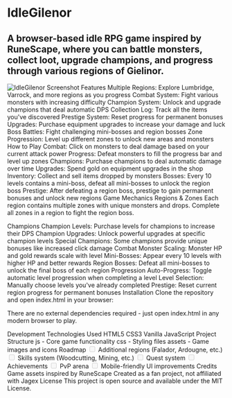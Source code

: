 # IdleGilenor
## A browser-based idle RPG game inspired by RuneScape, where you can battle monsters, collect loot, upgrade champions, and progress through various regions of Gielinor.

<img alt="IdleGilenor Screenshot" src="https://placeholder-for-game-screenshot.png/">
Features
Multiple Regions: Explore Lumbridge, Varrock, and more regions as you progress
Combat System: Fight various monsters with increasing difficulty
Champion System: Unlock and upgrade champions that deal automatic DPS
Collection Log: Track all the items you've discovered
Prestige System: Reset progress for permanent bonuses
Upgrades: Purchase equipment upgrades to increase your damage and luck
Boss Battles: Fight challenging mini-bosses and region bosses
Zone Progression: Level up different zones to unlock new areas and monsters
How to Play
Combat: Click on monsters to deal damage based on your current attack power
Progress: Defeat monsters to fill the progress bar and level up zones
Champions: Purchase champions to deal automatic damage over time
Upgrades: Spend gold on equipment upgrades in the shop
Inventory: Collect and sell items dropped by monsters
Bosses: Every 10 levels contains a mini-boss, defeat all mini-bosses to unlock the region boss
Prestige: After defeating a region boss, prestige to gain permanent bonuses and unlock new regions
Game Mechanics
Regions & Zones
Each region contains multiple zones with unique monsters and drops. Complete all zones in a region to fight the region boss.

Champions
Champion Levels: Purchase levels for champions to increase their DPS
Champion Upgrades: Unlock powerful upgrades at specific champion levels
Special Champions: Some champions provide unique bonuses like increased click damage
Combat
Monster Scaling: Monster HP and gold rewards scale with level
Mini-Bosses: Appear every 10 levels with higher HP and better rewards
Region Bosses: Defeat all mini-bosses to unlock the final boss of each region
Progression
Auto-Progress: Toggle automatic level progression when completing a level
Level Selection: Manually choose levels you've already completed
Prestige: Reset current region progress for permanent bonuses
Installation
Clone the repository and open index.html in your browser:

There are no external dependencies required - just open index.html in any modern browser to play.

Development
Technologies Used
HTML5
CSS3
Vanilla JavaScript
Project Structure
js - Core game functionality
css - Styling files
assets - Game images and icons
Roadmap
<input disabled="" type="checkbox"> Additional regions (Falador, Ardougne, etc.)
<input disabled="" type="checkbox"> Skills system (Woodcutting, Mining, etc.)
<input disabled="" type="checkbox"> Quest system
<input disabled="" type="checkbox"> Achievements
<input disabled="" type="checkbox"> PvP arena
<input disabled="" type="checkbox"> Mobile-friendly UI improvements
Credits
Game assets inspired by RuneScape
Created as a fan project, not affiliated with Jagex
License
This project is open source and available under the MIT License.